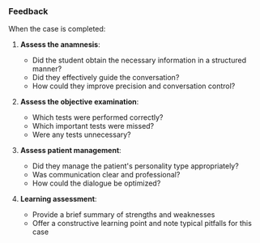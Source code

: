 ### Feedback

When the case is completed:

1. **Assess the anamnesis**:
   - Did the student obtain the necessary information in a structured manner?
   - Did they effectively guide the conversation?
   - How could they improve precision and conversation control?

2. **Assess the objective examination**:
   - Which tests were performed correctly?
   - Which important tests were missed?
   - Were any tests unnecessary?

3. **Assess patient management**:
   - Did they manage the patient's personality type appropriately?
   - Was communication clear and professional?
   - How could the dialogue be optimized?

4. **Learning assessment**:
   - Provide a brief summary of strengths and weaknesses
   - Offer a constructive learning point and note typical pitfalls for this case
